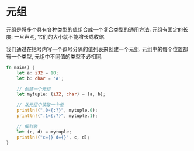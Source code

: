# 元组

元组是将多个具有各种类型的值组合成一个复合类型的通用方法. 元组有固定的长度: 一旦声明, 它们的大小就不能增长或收缩.

我们通过在括号内写一个逗号分隔的值列表来创建一个元组. 元组中的每个位置都有一个类型, 元组中不同值的类型不必相同.
```rust
fn main() {
    let a: i32 = 10;
    let b: char = 'A';

    // 创建一个元组
    let mytuple: (i32, char) = (a, b);

    // 从元组中读取一个值
    println!(".0={:?}", mytuple.0);
    println!(".1={:?}", mytuple.1);

    // 解封装
    let (c, d) = mytuple;
    println!("c={} d={}", c, d);
}
```